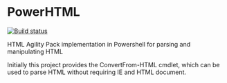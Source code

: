 # PowerHTML
[![Build status](https://ci.appveyor.com/api/projects/status/qw79sc8cu0u0y8b8/branch/master?svg=true)](https://ci.appveyor.com/project/JustinGrote/powerhtml/branch/master)

HTML Agility Pack implementation in Powershell for parsing and manipulating HTML

Initially this project provides the ConvertFrom-HTML cmdlet, which can be used to parse HTML without requiring IE and HTML document.
